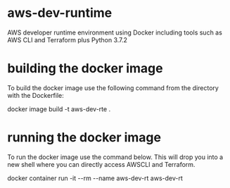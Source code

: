 # aws-dev-runtime
AWS developer runtime environment using Docker including tools such as AWS CLI and Terraform plus Python 3.7.2

# building the docker image
To build the docker image use the following command from the directory with the Dockerfile:

  docker image build -t aws-dev-rte .
  
# running the docker image
To run the docker image use the command below.  This will drop you into a new shell where you can directly access AWSCLI and Terraform.  

  docker container run -it --rm --name aws-dev-rt aws-dev-rt
